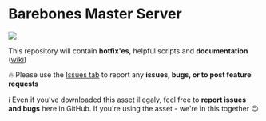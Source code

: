 # Barebones Master Server

![](http://i.imgur.com/9SrutM0.png)

This repository will contain **hotfix'es**, helpful scripts and **documentation** ([wiki](https://github.com/alvyxaz/barebones-masterserver/wiki))

:fire: Please use the [Issues tab](https://github.com/alvyxaz/barebones-masterserver/issues) to report any **issues, bugs, or to post feature requests**

:information_source: Even if you've downloaded this asset illegaly, feel free to **report issues and bugs** here in GitHub. If you're using the asset - we're in this together :wink:
